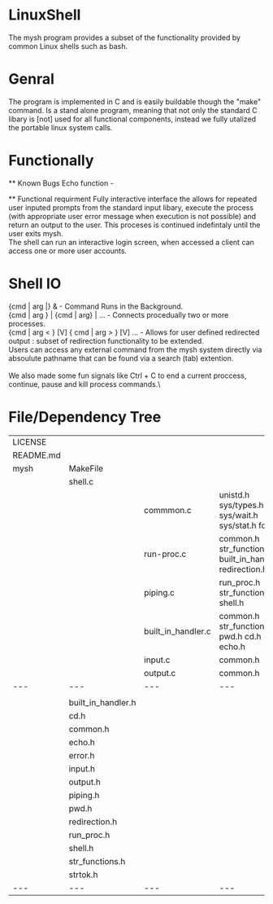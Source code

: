 # LinuxShell
The mysh program provides a subset of the functionality provided by common Linux shells such as bash.

# Genral
  The program is implemented in C and is easily buildable though the "make" command. Is a stand alone program, meaning that not only the standard C libary is [not] used for all functional components, instead we fully utalized the portable linux system calls. 

# Functionally
** Known Bugs
  Echo function - 
  
** Functional requirment
  Fully interactive interface the allows for repeated user inputed prompts from the standard input libary, execute the process (with appropriate user error message when execution is not possible) and return an output to the user. This proceses is continued indefintaly until the user exits mysh.\
  The shell can run an interactive login screen, when accessed a client can access one or more user accounts. 
  
# Shell IO
  {cmd | arg |} &  - Command Runs in the Background. \
  {cmd | arg } | {cmd | arg} | ... - Connects procedually two or more processes. \
  {cmd | arg < } [V] { cmd | arg > } [V] ... - Allows for user defined redirected output : subset of redirection functionality to be extended. \
  Users can access any external command from the mysh system directly via absoulute pathname that can be found via a search (tab) extention. \
  \
  We also made some fun signals like Ctrl + C to end a current proccess, continue, pause and kill process commands.\

# File/Dependency Tree
|   	|   	|   	|   	|   	|
|---	|---	|---	|---	|---	|
|   LICENSE 	|   	|   	|   	|   	|
|   README.md	|   	|   	|   	|   	|
|   mysh	| MakeFile	|   	|   	|   	|
|   	|  shell.c 	|   	|   	|   	|
|   	|   	|  commmon.c 	| unistd.h sys/types.h sys/wait.h sys/stat.h fcntl.h	|   stdio.h stdlib 	|
|   	|   	| run-proc.c 	| common.h str_functions.h built_in_handler.h redirection.h |   	|
|   	|   	|  piping.c 	| run_proc.h str_functions.h shell.h 	|   	|
|   	|   	|  built_in_handler.c 	| common.h str_functions.h pwd.h cd.h echo.h 	|   	|
|   	|   	|  input.c 	| common.h  |   	|
|   	|   	|  output.c 	| common.h 	|   	|
|---  |---  |---  |---  |---  |
|| | | ||
|| built_in_handler.h| | | |
|| cd.h| | | |
|| common.h| | | |
|| echo.h| | | |
|| error.h| | | |
|| input.h| | | |
|| output.h| | | |
|| piping.h| | | |
|| pwd.h| | | |
|| redirection.h| | | |
|| run_proc.h| | | |
|| shell.h| | | |
|| str_functions.h| | | |
|| strtok.h | | | | 
|---  |---  |---  |---  |---  |
